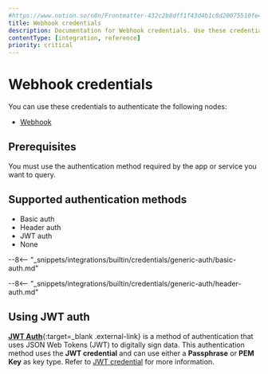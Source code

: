 ```yaml
---
#https://www.notion.so/n8n/Frontmatter-432c2b8dff1f43d4b1c8d20075510fe4
title: Webhook credentials
description: Documentation for Webhook credentials. Use these credentials to authenticate Webhook in n8n, a workflow automation platform.
contentType: [integration, reference]
priority: critical
---
```


# Webhook credentials

You can use these credentials to authenticate the following nodes:

- [Webhook](/integrations/builtin/core-nodes/n8n-nodes-base.webhook/index.md)

## Prerequisites

You must use the authentication method required by the app or service you want to query.

## Supported authentication methods

- Basic auth
- Header auth
- JWT auth
- None

--8<-- "_snippets/integrations/builtin/credentials/generic-auth/basic-auth.md"

--8<-- "_snippets/integrations/builtin/credentials/generic-auth/header-auth.md"

## Using JWT auth

[**JWT Auth**](https://jwt.io/introduction/){:target=_blank .external-link} is a method of authentication that uses JSON Web Tokens (JWT) to digitally sign data. This authentication method uses the **JWT credential** and can use either a **Passphrase** or **PEM Key** as key type. Refer to [JWT credential](/integrations/builtin/credentials/jwt.md) for more information.
